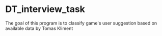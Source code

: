 # DT_interview_task
The goal of this program is to classify game's user suggestion based on available data
by Tomas Kliment
